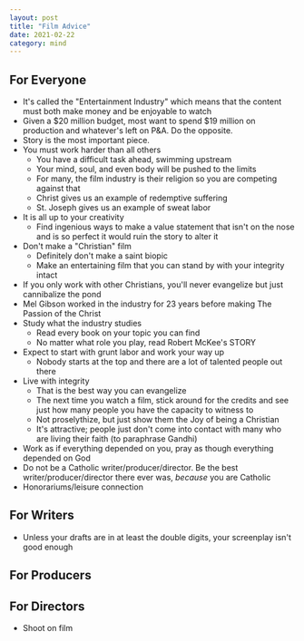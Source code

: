 ```yaml
---
layout: post
title: "Film Advice"
date: 2021-02-22
category: mind
---
```


## For Everyone
- It's called the "Entertainment Industry" which means that the content must both make money and be enjoyable to watch
- Given a $20 million budget, most want to spend $19 million on production and whatever's left on P&A. Do the opposite.
- Story is the most important piece.
- You must work harder than all others
  - You have a difficult task ahead, swimming upstream
  - Your mind, soul, and even body will be pushed to the limits
  - For many, the film industry is their religion so you are competing against that
  - Christ gives us an example of redemptive suffering
  - St. Joseph gives us an example of sweat labor
- It is all up to your creativity
  - Find ingenious ways to make a value statement that isn't on the nose and is so perfect it would ruin the story to alter it
- Don't make a "Christian" film
  - Definitely don't make a saint biopic
  - Make an entertaining film that you can stand by with your integrity intact
- If you only work with other Christians, you'll never evangelize but just cannibalize the pond
- Mel Gibson worked in the industry for 23 years before making The Passion of the Christ
- Study what the industry studies
  - Read every book on your topic you can find
  - No matter what role you play, read Robert McKee's STORY
- Expect to start with grunt labor and work your way up
  - Nobody starts at the top and there are a lot of talented people out there
- Live with integrity
  - That is the best way you can evangelize
  - The next time you watch a film, stick around for the credits and see just how many people you have the capacity to witness to
  - Not proselythize, but just show them the Joy of being a Christian
  - It's attractive; people just don't come into contact with many who are living their faith (to paraphrase Gandhi)
- Work as if everything depended on you, pray as though everything depended on God
- Do not be a Catholic writer/producer/director. Be the best writer/producer/director there ever was, _because_ you are Catholic
- Honorariums/leisure connection

## For Writers
- Unless your drafts are in at least the double digits, your screenplay isn't good enough

## For Producers

## For Directors
- Shoot on film
